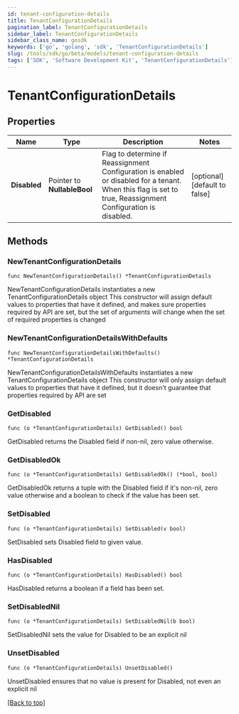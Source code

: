 ```yaml
---
id: tenant-configuration-details
title: TenantConfigurationDetails
pagination_label: TenantConfigurationDetails
sidebar_label: TenantConfigurationDetails
sidebar_class_name: gosdk
keywords: ['go', 'golang', 'sdk', 'TenantConfigurationDetails'] 
slug: /tools/sdk/go/beta/models/tenant-configuration-details
tags: ['SDK', 'Software Development Kit', 'TenantConfigurationDetails']
---
```


# TenantConfigurationDetails

## Properties

Name | Type | Description | Notes
------------ | ------------- | ------------- | -------------
**Disabled** | Pointer to **NullableBool** | Flag to determine if Reassignment Configuration is enabled or disabled for a tenant.  When this flag is set to true, Reassignment Configuration is disabled. | [optional] [default to false]

## Methods

### NewTenantConfigurationDetails

`func NewTenantConfigurationDetails() *TenantConfigurationDetails`

NewTenantConfigurationDetails instantiates a new TenantConfigurationDetails object
This constructor will assign default values to properties that have it defined,
and makes sure properties required by API are set, but the set of arguments
will change when the set of required properties is changed

### NewTenantConfigurationDetailsWithDefaults

`func NewTenantConfigurationDetailsWithDefaults() *TenantConfigurationDetails`

NewTenantConfigurationDetailsWithDefaults instantiates a new TenantConfigurationDetails object
This constructor will only assign default values to properties that have it defined,
but it doesn't guarantee that properties required by API are set

### GetDisabled

`func (o *TenantConfigurationDetails) GetDisabled() bool`

GetDisabled returns the Disabled field if non-nil, zero value otherwise.

### GetDisabledOk

`func (o *TenantConfigurationDetails) GetDisabledOk() (*bool, bool)`

GetDisabledOk returns a tuple with the Disabled field if it's non-nil, zero value otherwise
and a boolean to check if the value has been set.

### SetDisabled

`func (o *TenantConfigurationDetails) SetDisabled(v bool)`

SetDisabled sets Disabled field to given value.

### HasDisabled

`func (o *TenantConfigurationDetails) HasDisabled() bool`

HasDisabled returns a boolean if a field has been set.

### SetDisabledNil

`func (o *TenantConfigurationDetails) SetDisabledNil(b bool)`

 SetDisabledNil sets the value for Disabled to be an explicit nil

### UnsetDisabled
`func (o *TenantConfigurationDetails) UnsetDisabled()`

UnsetDisabled ensures that no value is present for Disabled, not even an explicit nil

[[Back to top]](#) 


